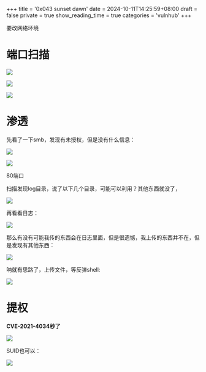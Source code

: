 +++
title = '0x043 sunset dawn'
date = 2024-10-11T14:25:59+08:00
draft = false
private = true
show_reading_time = true
categories = 'vulnhub'
+++



要改网络环境

# 端口扫描

![](/vulnhub_img/WEBRESOURCEfcf39f4415ab4ce05541b96bb66aa5d2截图.png)

![](/vulnhub_img/WEBRESOURCE66050efeac080fa8a5a93f698f44e958截图.png)

![](/vulnhub_img/WEBRESOURCE75256777e579269d7ff0a2113a8a01f1截图.png)

# 渗透

先看了一下smb，发现有未授权，但是没有什么信息：

![](/vulnhub_img/WEBRESOURCE163afbe54b75d8e755334f7d0a3b7a3d截图.png)

![](/vulnhub_img/WEBRESOURCE9b92fda3276da5d2dc45874f5392f64d截图.png)

80端口

扫描发现log目录，说了以下几个目录，可能可以利用？其他东西就没了，

![](/vulnhub_img/WEBRESOURCE358e16ae51a4ac296e188f3c54b43f38截图.png)

再看看日志：

![](/vulnhub_img/WEBRESOURCEb1b6c2a118d1760aded5c8f0bc256e1b截图.png)

那么有没有可能我传的东西会在日志里面，但是很遗憾，我上传的东西并不在，但是发现有其他东西：

![](/vulnhub_img/WEBRESOURCE195726d9a2c0c7cbf28c87d33f6c8714截图.png)

呐就有思路了，上传文件，等反弹shell:

![](/vulnhub_img/WEBRESOURCE70d07aa093b3be950a373c83cb1df2f9截图.png)

# 提权

**CVE-2021-4034秒了**

![](/vulnhub_img/WEBRESOURCE6dc33c940cf5873ebf35289ea88b9797截图.png)

SUID也可以：

![](/vulnhub_img/WEBRESOURCE8e32c8235ef5206f6fe940d18e18537f截图.png)
